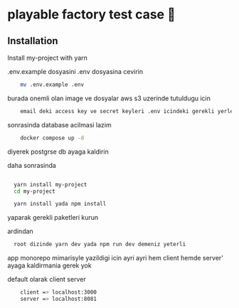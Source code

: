 # playable factory test case 🚀

## Installation

Install my-project with yarn

.env.example dosyasini .env dosyasina cevirin

```bash
    mv .env.example .env
```

burada onemli olan image ve dosyalar aws s3 uzerinde tutuldugu icin

```bash
    email deki access key ve secret keyleri .env icindeki gerekli yerlere yapistirin

```

sonrasinda database acilmasi lazim

```bash
    docker compose up -d
```

diyerek postgrse db ayaga kaldirin

daha sonrasinda

```bash

  yarn install my-project
  cd my-project

  yarn install yada npm install

```

yaparak gerekli paketleri kurun

ardindan

```bash
  root dizinde yarn dev yada npm run dev demeniz yeterli

```

app monorepo mimarisyle yazildigi icin ayri ayri hem client hemde server' ayaga kaldirmania gerek yok

default olarak client server

```bash
    client => localhost:3000
    server => localhost:8081
```
